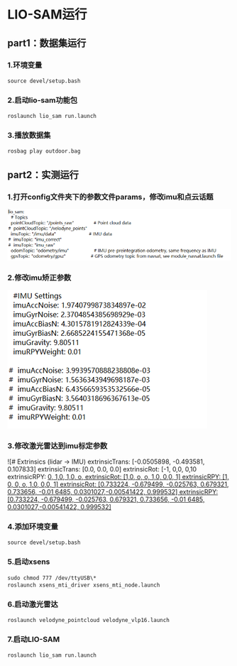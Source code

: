 # LIO-SAM运行

## part1：数据集运行

### 1.环境变量

```shell
source devel/setup.bash
```

### 2.启动lio-sam功能包

```shell
roslaunch lio_sam run.launch
```

### 3.播放数据集

```shell
rosbag play outdoor.bag
```



## part2：实测运行

### 1.打开config文件夹下的参数文件params，修改imu和点云话题

![10 sam:  \# Topics  pointCloudTopic: "/points raw"  \# pointCloudTopic: "/velodyne_points"  imuTopic: "/imu/data"  \# imuTopic: "imu correct"  \# imuTopic: "imu raw"  odomTopic: "odometry/imu"  gpsTopic: "odometry/gpsz"  \# Point cloud data  \# IMIJ data  \# IMIJ pre-preintegration odometry, same frequency as IMIJ  \# GPS odometry topic from navsat, see module navsat.launch file ](media/e26b16e4dfa08f27a6be90000c53f58e.png)



### 2.修改imu矫正参数

![\#IMU Settings  imuAccNoise: 1.9740799873834897e-02  imuGyrNoise: 2,3704854385698929+03  imuAccBiasN: 4.3015781912824339+04  imuGyrBiasN: 2.6685224155471368+05  imuGravity: 9.80511  imuRPYWeight: 0.01  imuAccNoise: 3,9939570888238808+03  imuGyrNoise: 1.5636343949698187e-03  imuAccBiasN: 6,4356659353532566+05  imuGyrBiasN: 3.5640318696367613e-05  imuGravity: 9.80511  imuRPYWeight: 0.01 ](media/d46f4d8198bf146ef7995d5708b2b454.png)



### 3.修改激光雷达到imu标定参数

![\# Extrinsics (lidar -\> IMU)  extrinsicTrans: [-0.0505898, -0.493581, 0.107833]  extrinsicTrans: [0.0, 0.0, 0.0]  extrinsicRot:  [-1, 0,0,  0,10  extrinsicRPY:  [0, 1,0,  1,0, o,  extrinsicRot:  [1,0, o,  o, 1,0,  0,0, 1]  extrinsicRPY: [1, 0, 0,  o, 1,0,  0,0, 1]  extrinsicRot: [0.733224, -0.679499, -0.025763,  0.679321, 0.733656, -0.01 6485,  0.0301027,-0.00541422, 0.999532]  extrinsicRPY: [0.733224, -0.679499, -0.025763,  0.679321, 0.733656, -0.01 6485,  0.0301027,-0.00541422, 0.999532] ](media/dbebbbdaf4c6e4278a0ac2e62db89a81.png)



### 4.添加环境变量

```shell
source devel/setup.bash
```



### 5.启动xsens

```shell
sudo chmod 777 /dev/ttyUSB\*
roslaunch xsens_mti_driver xsens_mti_node.launch
```



### 6.启动激光雷达

```shell
roslaunch velodyne_pointcloud velodyne_vlp16.launch
```



### 7.启动LIO-SAM

```shell
roslaunch lio_sam run.launch
```


